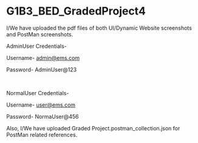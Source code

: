 # G1B3_BED_GradedProject4

I/We have uploaded the pdf files of both UI/Dynamic Website screenshots and PostMan screenshots.

AdminUser Credentials-

Username- admin@ems.com

Password- AdminUser@123

<br>

NormalUser Credentials-

Username- user@ems.com

Password- NormaUser@456

Also, I/We have uploaded Graded Project.postman_collection.json for PostMan related references.
